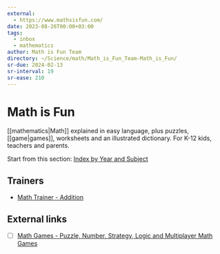 ```yaml
---
external:
  - https://www.mathsisfun.com/
date: 2023-08-26T00:00+03:00
tags:
  - inbox
  - mathematics
author: Math is Fun Team
directory: ~/Science/math/Math_is_Fun_Team-Math_is_Fun/
sr-due: 2024-02-13
sr-interval: 19
sr-ease: 210
---
```


# Math is Fun

[[mathematics|Math]] explained in easy language, plus puzzles, [[game|games]],
worksheets and an illustrated dictionary. For K-12 kids, teachers and parents.

Start from this section:
[Index by Year and Subject](https://www.mathsisfun.com/links/index.html)

## Trainers

- [Math Trainer - Addition](https://www.mathsisfun.com/numbers/math-trainer-addition.html)

## External links

- [ ] [Math Games - Puzzle, Number, Strategy, Logic and Multiplayer Math Games](https://www.mathsisfun.com/games/index.html)
